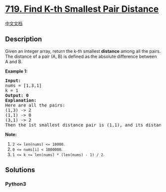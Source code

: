 # [719. Find K-th Smallest Pair Distance](https://leetcode.com/problems/find-k-th-smallest-pair-distance)

[中文文档](/leetcode/0700-0799/0719.Find%20K-th%20Smallest%20Pair%20Distance/README.md)

## Description

<p>Given an integer array, return the k-th smallest <b>distance</b> among all the pairs. The distance of a pair (A, B) is defined as the absolute difference between A and B. </p>

<p><b>Example 1:</b><br />
<pre>
<b>Input:</b>
nums = [1,3,1]
k = 1
<b>Output: 0</b> 
<b>Explanation:</b>
Here are all the pairs:
(1,3) -> 2
(1,1) -> 0
(3,1) -> 2
Then the 1st smallest distance pair is (1,1), and its distance is 0.
</pre>
</p>

<p><b>Note:</b><br>
<ol>
<li><code>2 <= len(nums) <= 10000</code>.</li>
<li><code>0 <= nums[i] < 1000000</code>.</li>
<li><code>1 <= k <= len(nums) * (len(nums) - 1) / 2</code>.</li>
</ol>
</p>

## Solutions

<!-- tabs:start -->

### **Python3**

```python

```

<!-- tabs:end -->
